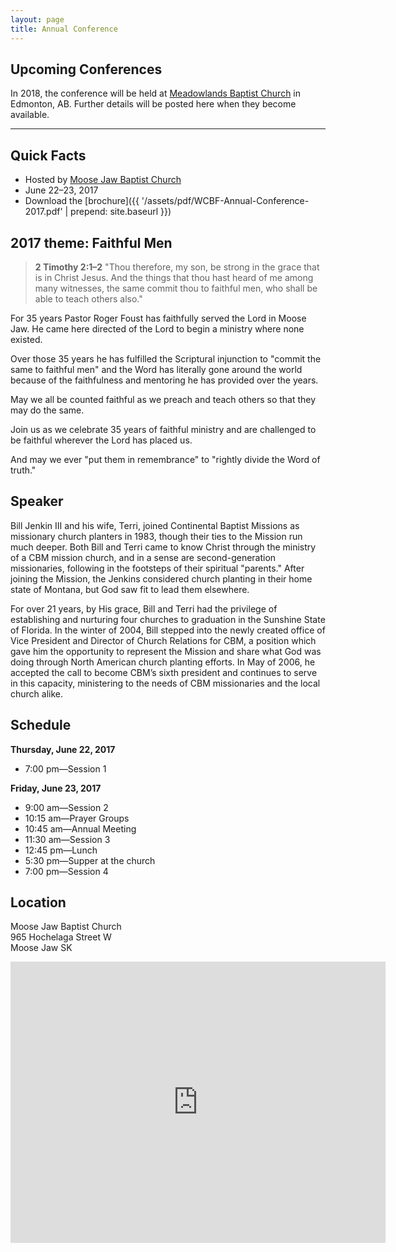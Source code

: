 ```yaml
---
layout: page
title: Annual Conference
---
```


## Upcoming Conferences

In 2018, the conference will be held at [Meadowlands Baptist Church](http://www.meadowlandsbaptist.ca/) in Edmonton, AB. Further details will be posted here when they become available.

-------------

## Quick Facts

* Hosted by [Moose Jaw Baptist Church](http://www.mjbaptist.com/)
* June 22&ndash;23, 2017
* Download the [brochure]({{ '/assets/pdf/WCBF-Annual-Conference-2017.pdf' | prepend: site.baseurl }})

<!-- 
* **Please [RSVP](mailto:pastormichael@foundationbaptistchurch.com?subject=RSVP for WCBF Conference) if you plan to attend.**
 -->

## 2017 theme: Faithful Men

<blockquote>
	<p><strong><span>2 Timothy 2:1&ndash;2</span></strong> "Thou therefore, my son, be strong in the grace that is in Christ Jesus. And the things that thou hast heard of me among many witnesses, the same commit thou to faithful men, who shall be able to teach others also."</p>
</blockquote>

For 35 years Pastor Roger Foust has faithfully served the Lord in Moose Jaw.  He came here directed of the Lord to begin a ministry where none existed.

Over those 35 years he has fulfilled the Scriptural injunction to "commit the same to faithful men" and the Word has literally gone around the world because of the faithfulness and mentoring he has provided over the years.

May we all be counted faithful as we preach and teach others so that they may do the same.

Join us as we celebrate 35 years of faithful ministry and are challenged to be faithful wherever the Lord has placed us.  

And may we ever "put them in remembrance" to "rightly divide the Word of truth."

## Speaker 

Bill Jenkin III and his wife, Terri, joined Continental Baptist Missions as missionary church planters in 1983, though their ties to the Mission run much deeper. Both Bill and Terri came to know Christ through the ministry of a CBM mission church, and in a sense are second-generation missionaries, following in the footsteps of their spiritual "parents." After joining the Mission, the Jenkins considered church planting in their home state of Montana, but God saw fit to lead them elsewhere.

For over 21 years, by His grace, Bill and Terri had the privilege of establishing and nurturing four churches to graduation in the Sunshine State of Florida. In the winter of 2004, Bill stepped into the newly created office of Vice President and Director of Church Relations for CBM, a position which gave him the opportunity to represent the Mission and share what God was doing through North American church planting efforts. In May of 2006, he accepted the call to become CBM’s sixth president and continues to serve in this capacity, ministering to the needs of CBM missionaries and the local church alike.

## Schedule

**Thursday, June 22, 2017**

* 7:00 pm—Session 1

**Friday, June 23, 2017**

* 9:00 am—Session 2
* 10:15 am—Prayer Groups
* 10:45 am—Annual Meeting
* 11:30 am—Session 3
* 12:45 pm—Lunch
* 5:30 pm—Supper at the church
* 7:00 pm—Session 4

## Location

Moose Jaw Baptist Church\
965 Hochelaga Street W\
Moose Jaw SK

<p>
	<iframe src="https://www.google.com/maps/embed?pb=!1m14!1m8!1m3!1d10173.714939450589!2d-105.559354!3d50.395847!3m2!1i1024!2i768!4f13.1!3m3!1m2!1s0x531bdc10ed696e45%3A0x96f82d776f4a8a7!2s965+Hochelaga+St+W%2C+Moose+Jaw%2C+SK+S6H+2H7%2C+Canada!5e0!3m2!1sen!2sus!4v1496420143347" width="600" height="450" frameborder="0" style="border:0" allowfullscreen></iframe>
</p>


